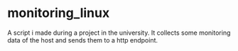 # monitoring_linux

A script i made during a project in the university. It collects some monitoring data of the host and sends them to a http endpoint.
